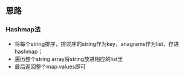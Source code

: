 ## 思路

### Hashmap法
- 将每个string排序，排过序的string作为key，anagrams作为list，存进hashmap；
- 遍历整个string array将string放进相应的list里
- 最后返回整个map.values即可

